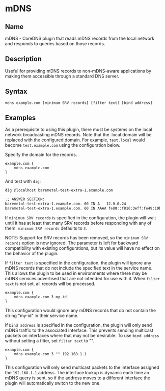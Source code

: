 # mDNS

## Name

mDNS - CoreDNS plugin that reads mDNS records from the local network and responds
to queries based on those records.

## Description

Useful for providing mDNS records to non-mDNS-aware applications by making them
accessible through a standard DNS server.

## Syntax

~~~
mdns example.com [minimum SRV records] [filter text] [bind address]
~~~

## Examples

As a prerequisite to using this plugin, there must be systems on the local
network broadcasting mDNS records. Note that the .local domain will be
replaced with the configured domain. For example, `test.local` would become
`test.example.com` using the configuration below.

Specify the domain for the records.

~~~ corefile
example.com {
	mdns example.com
}
~~~

And test with `dig`:

~~~ txt
dig @localhost baremetal-test-extra-1.example.com

;; ANSWER SECTION:
baremetal-test-extra-1.example.com. 60 IN A   12.0.0.24
baremetal-test-extra-1.example.com. 60 IN AAAA fe80::f816:3eff:fe49:19b3
~~~

If `minimum SRV records` is specified in the configuration, the plugin will wait
until it has at least that many SRV records before responding with any of them.
`minimum SRV records` defaults to `3`.

NOTE: Support for SRV records has been removed, so the `minimum SRV records`
option is now ignored. The parameter is left for backward compatibility with
existing configurations, but its value will have no effect on the behavior
of the plugin.

If `filter text` is specified in the configuration, the plugin will ignore any
mDNS records that do not include the specified text in the service name. This
allows the plugin to be used in environments where there may be mDNS services
advertised that are not intended for use with it. When `filter text` is not
set, all records will be processed.

~~~ corefile
example.com {
    mdns example.com 3 my-id
}
~~~

This configuration would ignore any mDNS records that do not contain the
string "my-id" in their service name.

If `bind address` is specified in the configuration, the plugin will only send
mDNS traffic to the associated interface. This prevents sending multicast
packets on interfaces where that may not be desirable. To use `bind address`
without setting a filter, set `filter text` to "".

~~~ corefile
example.com {
    mdns example.com 3 "" 192.168.1.1
}
~~~

This configuration will only send multicast packets to the interface assigned
the `192.168.1.1` address. The interface lookup is dynamic each time an mDNS
query is sent, so if the address moves to a different interface the plugin
will automatically switch to the new one.
